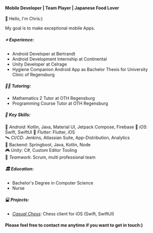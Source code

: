 #### Mobile Developer | Team Player | Japanese Food Lover

👋 Hello, I'm Chris:)

My goal is to make exceptional mobile Apps.

##### ⭐️ Experience:
- Android Developer at Bertrandt  
- Android Development Internship at Continental  
- Unity Developer at Celrage  
- Hygiene Companion Android App as Bachelor Thesis for University Clinic of Regensburg

##### 👨‍🏫 Tutoring:
- Mathematics 2 Tutor at OTH Regensburg  
- Programming Course Tutor at OTH Regensburg  

##### 🔑 Key Skills:
 🤖 _Android_: Kotlin, Java, Material UI, Jetpack Compose, Firebase
 🍎 _iOS_: Swift, SwiftUI
 🐥 _Flutter_: Flutter, iOS  
 🛰️ _CI/CD_: Jenkins, Atlassian Suite, App-Distribution, Analytics  
 🔐 Backend: Springboot, Java, Kotlin, Node  
 🎮 _Unity_: C#, Custom Editor Tooling  
 💬 _Teamwork_: Scrum, multi professional team

##### 🏛️ Education:
- Bachelor's Degree in Computer Science
- Nurse

##### 💻 Projects:
- [_Casual Chess_](https://github.com/chris-prenissl/casual_chess): Chess client for iOS (Swift, SwiftUI)

####  Please feel free to contact me anytime if you want to get in touch:)

